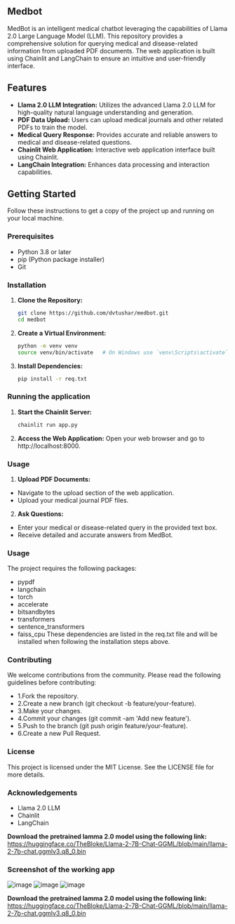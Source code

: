 ## Medbot
MedBot is an intelligent medical chatbot leveraging the capabilities of Llama 2.0 Large Language Model (LLM). This repository provides a comprehensive solution for querying medical and disease-related information from uploaded PDF documents. The web application is built using Chainlit and LangChain to ensure an intuitive and user-friendly interface.

## Features

- **Llama 2.0 LLM Integration:** Utilizes the advanced Llama 2.0 LLM for high-quality natural language understanding and generation.
- **PDF Data Upload:** Users can upload medical journals and other related PDFs to train the model.
- **Medical Query Response:** Provides accurate and reliable answers to medical and disease-related questions.
- **Chainlit Web Application:** Interactive web application interface built using Chainlit.
- **LangChain Integration:** Enhances data processing and interaction capabilities.

## Getting Started

Follow these instructions to get a copy of the project up and running on your local machine.

### Prerequisites

- Python 3.8 or later
- pip (Python package installer)
- Git

### Installation

1. **Clone the Repository:**
   ```sh
   git clone https://github.com/dvtushar/medbot.git
   cd medbot

2. **Create a Virtual Environment:**
   ```sh
   python -m venv venv
   source venv/bin/activate   # On Windows use `venv\Scripts\activate`
3. **Install Dependencies:**
    ```sh
    pip install -r req.txt

### Running the application
1. **Start the Chainlit Server:**
    ```sh
    chainlit run app.py
2. **Access the Web Application:**
  Open your web browser and go to http://localhost:8000.

### Usage
1. **Upload PDF Documents:**
- Navigate to the upload section of the web application.
- Upload your medical journal PDF files.

2. **Ask Questions:**
- Enter your medical or disease-related query in the provided text box.
- Receive detailed and accurate answers from MedBot.

### Usage
The project requires the following packages:
- pypdf
- langchain
- torch
- accelerate
- bitsandbytes
- transformers
- sentence_transformers
- faiss_cpu
These dependencies are listed in the req.txt file and will be installed when following the installation steps above.
### Contributing
We welcome contributions from the community. Please read the following guidelines before contributing:
 - 1.Fork the repository.
 - 2.Create a new branch (git checkout -b feature/your-feature).
 - 3.Make your changes.
 - 4.Commit your changes (git commit -am 'Add new feature').
 - 5.Push to the branch (git push origin feature/your-feature).
 - 6.Create a new Pull Request.
### License
This project is licensed under the MIT License. See the LICENSE file for more details.

### Acknowledgements
- Llama 2.0 LLM
- Chainlit
- LangChain

**Download the pretrained lamma 2.0 model using the following link:**
https://huggingface.co/TheBloke/Llama-2-7B-Chat-GGML/blob/main/llama-2-7b-chat.ggmlv3.q8_0.bin



### Screenshot of the working app
![image](https://github.com/dvtushar/Medbot/assets/96177523/8892f84e-00e6-4d51-b76e-651a5349de47)
![image](https://github.com/dvtushar/Medbot/assets/96177523/fa9fe8e7-e2f2-44a4-b921-7f90d843881d)
![image](https://github.com/dvtushar/Medbot/assets/96177523/a1d2ceb4-26a0-4119-80a0-89050648830f)



**Download the pretrained lamma 2.0 model using the following link:**
https://huggingface.co/TheBloke/Llama-2-7B-Chat-GGML/blob/main/llama-2-7b-chat.ggmlv3.q8_0.bin



